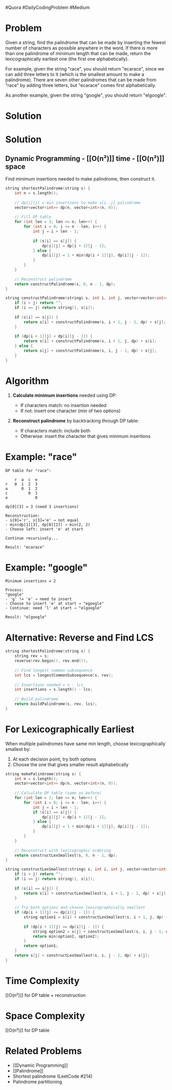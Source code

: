 #Quora #DailyCodingProblem #Medium 
# Problem

Given a string, find the palindrome that can be made by inserting the fewest number of characters as possible anywhere in the word. 
If there is more than one palindrome of minimum length that can be made, return the lexicographically earliest one (the first one alphabetically).

For example, given the string "race", you should return "ecarace", since we can add three letters to it (which is the smallest amount to make a palindrome). 
There are seven other palindromes that can be made from "race" by adding three letters, but "ecarace" comes first alphabetically.

As another example, given the string "google", you should return "elgoogle".
# Solution
# Solution

## Dynamic Programming - [[O(n²)]] time - [[O(n²)]] space

Find minimum insertions needed to make palindrome, then construct it.

```cpp
string shortestPalindrome(string s) {
    int n = s.length();
    
    // dp[i][j] = min insertions to make s[i..j] palindrome
    vector<vector<int>> dp(n, vector<int>(n, 0));
    
    // Fill DP table
    for (int len = 2; len <= n; len++) {
        for (int i = 0; i <= n - len; i++) {
            int j = i + len - 1;
            
            if (s[i] == s[j]) {
                dp[i][j] = dp[i + 1][j - 1];
            } else {
                dp[i][j] = 1 + min(dp[i + 1][j], dp[i][j - 1]);
            }
        }
    }
    
    // Reconstruct palindrome
    return constructPalindrome(s, 0, n - 1, dp);
}

string constructPalindrome(string& s, int i, int j, vector<vector<int>>& dp) {
    if (i > j) return "";
    if (i == j) return string(1, s[i]);
    
    if (s[i] == s[j]) {
        return s[i] + constructPalindrome(s, i + 1, j - 1, dp) + s[j];
    }
    
    if (dp[i + 1][j] < dp[i][j - 1]) {
        return s[i] + constructPalindrome(s, i + 1, j, dp) + s[i];
    } else {
        return s[j] + constructPalindrome(s, i, j - 1, dp) + s[j];
    }
}
```

# Algorithm

1. **Calculate minimum insertions** needed using DP:
   - If characters match: no insertion needed
   - If not: insert one character (min of two options)

2. **Reconstruct palindrome** by backtracking through DP table:
   - If characters match: include both
   - Otherwise: insert the character that gives minimum insertions

# Example: "race"

```
DP table for "race":

    r  a  c  e
r   0  1  2  3
a      0  1  2
c         0  1
e            0

dp[0][3] = 3 (need 3 insertions)

Reconstruction:
- s[0]='r', s[3]='e' → not equal
- min(dp[1][3], dp[0][2]) → min(2, 2)
- Choose left: insert 'e' at start

Continue recursively...

Result: "ecarace"
```

# Example: "google"

```
Minimum insertions = 2

Process:
"google"
- 'g' != 'e' → need to insert
- Choose to insert 'e' at start → "egoogle"
- Continue: need 'l' at start → "elgoogle"

Result: "elgoogle"
```

# Alternative: Reverse and Find LCS

```cpp
string shortestPalindrome(string s) {
    string rev = s;
    reverse(rev.begin(), rev.end());
    
    // Find longest common subsequence
    int lcs = longestCommonSubsequence(s, rev);
    
    // Insertions needed = n - lcs
    int insertions = s.length() - lcs;
    
    // Build palindrome
    return buildPalindrome(s, rev, lcs);
}
```

# For Lexicographically Earliest

When multiple palindromes have same min length, choose lexicographically smallest by:
1. At each decision point, try both options
2. Choose the one that gives smaller result alphabetically

```cpp
string makePalindrome(string s) {
    int n = s.length();
    vector<vector<int>> dp(n, vector<int>(n, 0));
    
    // Calculate DP table (same as before)
    for (int len = 2; len <= n; len++) {
        for (int i = 0; i <= n - len; i++) {
            int j = i + len - 1;
            if (s[i] == s[j]) {
                dp[i][j] = dp[i + 1][j - 1];
            } else {
                dp[i][j] = 1 + min(dp[i + 1][j], dp[i][j - 1]);
            }
        }
    }
    
    // Reconstruct with lexicographic ordering
    return constructLexSmallest(s, 0, n - 1, dp);
}

string constructLexSmallest(string& s, int i, int j, vector<vector<int>>& dp) {
    if (i > j) return "";
    if (i == j) return string(1, s[i]);
    
    if (s[i] == s[j]) {
        return s[i] + constructLexSmallest(s, i + 1, j - 1, dp) + s[j];
    }
    
    // Try both options and choose lexicographically smallest
    if (dp[i + 1][j] <= dp[i][j - 1]) {
        string option1 = s[i] + constructLexSmallest(s, i + 1, j, dp) + s[i];
        
        if (dp[i + 1][j] == dp[i][j - 1]) {
            string option2 = s[j] + constructLexSmallest(s, i, j - 1, dp) + s[j];
            return min(option1, option2);
        }
        return option1;
    }
    return s[j] + constructLexSmallest(s, i, j - 1, dp) + s[j];
}
```

# Time Complexity

[[O(n²)]] for DP table + reconstruction

# Space Complexity

[[O(n²)]] for DP table

# Related Problems

- [[Dynamic Programming]]
- [[Palindrome]]
- Shortest palindrome (LeetCode #214)
- Palindrome partitioning
